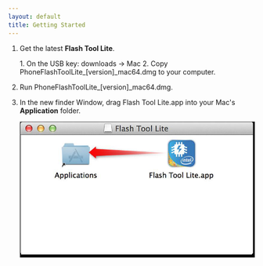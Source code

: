 ```yaml
---
layout: default
title: Getting Started
---
```


1. Get the latest **Flash Tool Lite**.
   
   <div class="callout goto" markdown="1">
   1. On the USB key: <span class="icon folder">downloads</span> → <span class="icon folder">Mac</span>
   2. Copy <span class="icon file">PhoneFlashToolLite_[version]_mac64.dmg</span> to your computer.
   </div>

2. Run <span class="icon file">PhoneFlashToolLite_[version]_mac64.dmg</span>.

3. In the new finder Window, drag <span class="icon file">Flash Tool Lite.app</span> into your Mac's **Application** folder.

   ![Install Flash Tool Lite](images/install_flash_tool_mac_firmware.png)
   